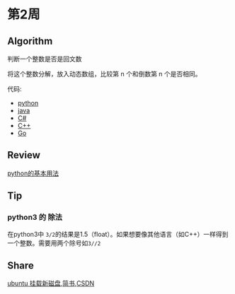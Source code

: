 # 第2周

## Algorithm

判断一个整数是否是回文数  
  
将这个整数分解，放入动态数组，比较第 n 个和倒数第 n 个是否相同。  
  
代码:

* [python](../leetcode/3-Palindrome-Number/palindrome-number.py)
* [java](../leetcode/3-Palindrome-Number/palindrome-number.java)
* [C#](../leetcode/3-Palindrome-Number/palindrome-number.cs)
* [C++](../leetcode/3-Palindrome-Number/palindrome-number.cpp)
* [Go](../leetcode/3-Palindrome-Number/palindrome-number.go)

## Review

[python的基本用法](https://medium.freecodecamp.org/learning-python-from-zero-to-hero-120ea540b567)

## Tip

### python3 的 除法

在python3中 `3/2`的结果是1.5（float）。如果想要像其他语言（如C++）一样得到一个整数。需要用两个除号如`3//2`

## Share

[ubuntu 挂载新磁盘](http://songjxin.cn/?p=633),[简书](https://www.jianshu.com/p/ff6edbea8124),[CSDN](https://blog.csdn.net/s7799653/article/details/89185315)
